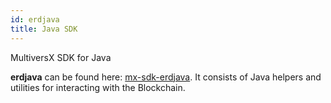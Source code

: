 ```yaml
---
id: erdjava
title: Java SDK
---
```


[comment]: # (mx-context)

MultiversX SDK for Java

**erdjava** can be found here: [mx-sdk-erdjava](https://github.com/multiversx/mx-sdk-erdjava/).
It consists of Java helpers and utilities for interacting with the Blockchain.
